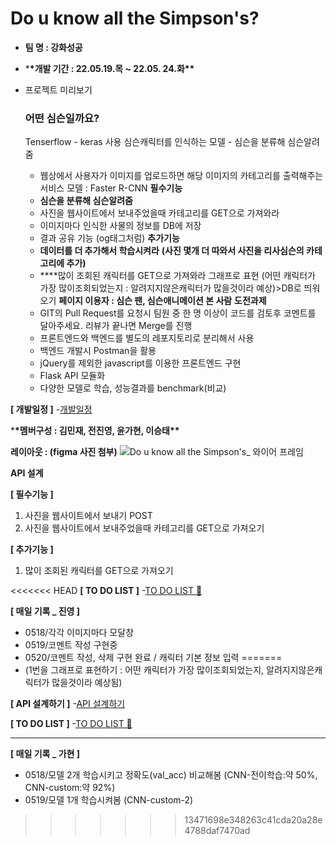 # Do u know all the Simpson's?

-   **팀 명 : 강화성공**
-   \***\*개발 기간 : 22.05.19.목 ~ 22.05. 24.화\*\***

-   프로젝트 미리보기
    ### 어떤 심슨일까요?
    Tenserflow - keras 사용
    심슨캐릭터를 인식하는 모델 - 심슨을 분류해 심슨알려줌
    -   웹상에서 사용자가 이미지를 업로드하면 해당 이미지의 카테고리를 출력해주는 서비스
        모델 : Faster R-CNN
        **필수기능**
    -   **심슨을 분류해 심슨알려줌**
    -   사진을 웹사이트에서 보내주었을때 카테고리를 GET으로 가져와라
    -   이미지마다 인식한 사물의 정보를 DB에 저장
    -   결과 공유 기능 (og태그처럼)
        **추가기능**
    -   **데이터를 더 추가해서 학습시켜라**
        **(사진 몇개 더 따와서 사진을 리사심슨의 카테고리에 추가)**
    -   \*\*\*\*많이 조회된 캐릭터를 GET으로 가져와라 그래프로 표현 (어떤 캐릭터가 가장 많이조회되었는지 : 알려지지않은캐릭터가 많을것이라 예상)>DB로 띄워오기
        **페이지 이용자 : 심슨 팬, 심슨애니메이션 본 사람**
        **도전과제**
    -   GIT의 Pull Request를 요청시 팀원 중 한 명 이상이 코드를 검토후 코멘트를 달아주세요. 리뷰가 끝나면 Merge를 진행
    -   프론트엔드와 백엔드를 별도의 레포지토리로 분리해서 사용
    -   백엔드 개발시 Postman을 활용
    -   jQuery를 제외한 javascript를 이용한 프론트엔드 구현
    -   Flask API 모듈화
    -   다양한 모델로 학습, 성능결과를 benchmark(비교)

**[ 개발일정 ]** -[개발일정](https://www.notion.so/tangy-note/07733c6b9561493a8209d5c91729905b?v=e4f93250394843078e422e4b2c7a039d)

\***\*멤버구성 : 김민재, 전진영, 윤가현, 이승태\*\***

**레이아웃 : (figma 사진 첨부)**
![Do u know all the Simpson's_ 와이어 프레임](https://user-images.githubusercontent.com/90381057/168961522-f7211a85-df7d-45fa-b855-0a8fa367a2cf.png)

**API 설계**

**[ 필수기능 ]**

1. 사진을 웹사이트에서 보내기 POST
2. 사진을 웹사이트에서 보내주었을때 카테고리를 GET으로 가져오기

**[ 추가기능 ]**

1. 많이 조회된 캐릭터를 GET으로 가져오기

<<<<<<< HEAD
**[ TO DO LIST ]**
-[TO DO LIST  💨](https://www.notion.so/db79c0f1755342ec90857ef74af0914b)

**[ 매일 기록 _ 진영 ]**

- 0518/각각 이미지마다 모달창
- 0519/코멘트 작성 구현중
- 0520/코멘트 작성, 삭제 구현 완료 / 캐릭터 기본 정보 입력
=======
-   (1번을 그래프로 표현하기 : 어떤 캐릭터가 가장 많이조회되었는지, 알려지지않은캐릭터가 많을것이라 예상됨)

**[ API 설계하기 ]** -[API 설계하기](https://www.notion.so/dc62b6f1a60d4d02b291a708877bd773)

**[ TO DO LIST ]** -[TO DO LIST 💨](https://www.notion.so/db79c0f1755342ec90857ef74af0914b)

---

**[ 매일 기록 _ 가현 ]**

-   0518/모델 2개 학습시키고 정확도(val_acc) 비교해봄 (CNN-전이학습:약 50%, CNN-custom:약 92%)
-   0519/모델 1개 학습시켜봄 (CNN-custom-2)
>>>>>>> 13471698e348263c41cda20a28e4788daf7470ad
